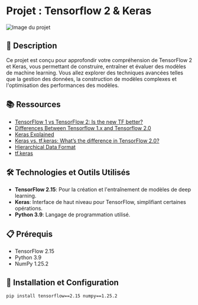 # Projet : Tensorflow 2 & Keras

![Image du projet](https://s3.eu-west-3.amazonaws.com/hbtn.intranet/uploads/medias/2018/11/c48e37d9cda2293173b7.png)

## 📝 Description
Ce projet est conçu pour approfondir votre compréhension de TensorFlow 2 et Keras, vous permettant de construire, entraîner et évaluer des modèles de machine learning. Vous allez explorer des techniques avancées telles que la gestion des données, la construction de modèles complexes et l'optimisation des performances des modèles.

## 📚 Ressources
- [TensorFlow 1 vs TensorFlow 2: Is the new TF better?](https://example.com/tf1_vs_tf2)
- [Differences Between Tensorflow 1.x and Tensorflow 2.0](https://example.com/tf1_vs_tf2_differences)
- [Keras Explained](https://example.com/keras_explained)
- [Keras vs. tf.keras: What’s the difference in TensorFlow 2.0?](https://example.com/keras_vs_tfkeras)
- [Hierarchical Data Format](https://example.com/hdf)
- [tf.keras](https://www.tensorflow.org/api_docs/python/tf/keras)

## 🛠️ Technologies et Outils Utilisés
- **TensorFlow 2.15**: Pour la création et l'entraînement de modèles de deep learning.
- **Keras**: Interface de haut niveau pour TensorFlow, simplifiant certaines opérations.
- **Python 3.9**: Langage de programmation utilisé.

## 📋 Prérequis
- TensorFlow 2.15
- Python 3.9
- NumPy 1.25.2

## 🚀 Installation et Configuration
```bash
pip install tensorflow==2.15 numpy==1.25.2